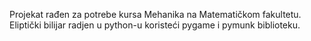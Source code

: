 Projekat rađen za potrebe kursa Mehanika na Matematičkom fakultetu.
Eliptički bilijar radjen u python-u koristeći pygame i pymunk biblioteku.
